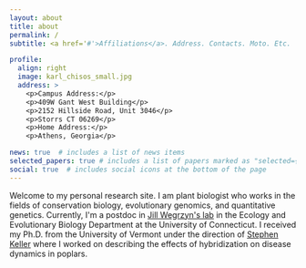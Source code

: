 ```yaml
---
layout: about
title: about
permalink: /
subtitle: <a href='#'>Affiliations</a>. Address. Contacts. Moto. Etc.

profile:
  align: right
  image: karl_chisos_small.jpg
  address: >
    <p>Campus Address:</p>
    <p>409W Gant West Building</p>
    <p>2152 Hillside Road, Unit 3046</p>
    <p>Storrs CT 06269</p>
    <p>Home Address:</p>
    <p>Athens, Georgia</p>

news: true  # includes a list of news items
selected_papers: true # includes a list of papers marked as "selected={true}"
social: true  # includes social icons at the bottom of the page
---
```

Welcome to my personal research site. I am plant biologist who works in the fields of conservation biology, evolutionary genomics, and quantitative genetics. Currently, I'm a postdoc in [Jill Wegrzyn&#39;s lab](http://plantcompgenomics.com) in the Ecology and Evolutionary Biology Department at the University of Connecticut. I received my Ph.D. from the University of Vermont under the direction of [Stephen Keller](https://www.uvm.edu/~kellrlab/index.html) where I worked on describing the effects of hybridization on disease dynamics in poplars.
